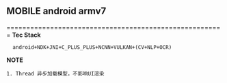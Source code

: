 ## MOBILE android armv7
=======================================================
**Tec Stack**

```
  android+NDK+JNI+C_PLUS_PLUS+NCNN+VULKAN+(CV+NLP+OCR)
```

**NOTE**

```
1. Thread 异步加载模型，不影响UI渲染

```
